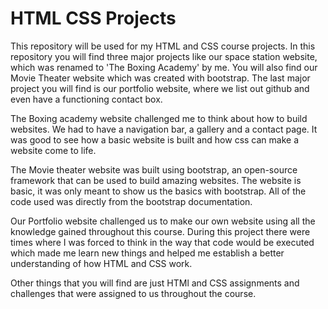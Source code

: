 # HTML CSS Projects

This repository will be used for my HTML and CSS course projects.
In this repository you will find three major projects like our space station website,
which was renamed to 'The Boxing Academy' by me. You will also find our Movie Theater
website which was created with bootstrap. The last major project you will find is our 
portfolio website, where we  list out github and even have a functioning contact box. 

The Boxing academy website challenged me to think about how to build websites. We had 
to have a navigation bar, a gallery and a contact page. It was good to see how a basic
website is built and how css can make a website come to life.

The Movie theater website was built using bootstrap, an open-source framework that
can be used to build amazing websites. The website is basic, it was only meant to 
show us the basics with bootstrap. All of the code used was directly from the 
bootstrap documentation. 

Our Portfolio website challenged us to make our own website using all the knowledge
gained throughout this course. During this project there were times where I was forced
to think in the way that code would be executed which made me learn new things and helped
me establish a better understanding of how HTML and CSS work. 

Other things that you will find are just HTMl and CSS assignments and challenges 
that were assigned to us throughout the course. 